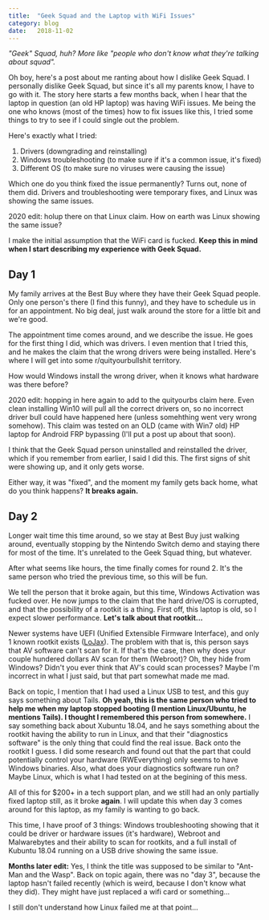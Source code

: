 ```yaml
---
title:  "Geek Squad and the Laptop with WiFi Issues"
category: blog
date:   2018-11-02
---
```


*"Geek" Squad, huh? More like "people who don't know what they're talking about squad".*



Oh boy, here's a post about me ranting about how I dislike Geek Squad. I personally dislike Geek Squad, but since it's all my parents know, I have to go with it. The story here starts a few months back, when I hear that the laptop in question (an old HP laptop) was having WiFi issues. Me being the one who knows (most of the times) how to fix issues like this, I tried some things to try to see if I could single out the problem.

Here's exactly what I tried:

1. Drivers (downgrading and reinstalling)
2. Windows troubleshooting (to make sure if it's a common issue, it's fixed)
3. Different OS (to make sure no viruses were causing the issue)

Which one do you think fixed the issue permanently? Turns out, none of them did. Drivers and troubleshooting were temporary fixes, and Linux was showing the same issues.

2020 edit: holup there on that Linux claim. How on earth was Linux showing the same issue?

I make the initial assumption that the WiFi card is fucked. **Keep this in mind when I start describing my experience with Geek Squad.**

## Day 1

My family arrives at the Best Buy where they have their Geek Squad people. Only one person's there (I find this funny), and they have to schedule us in for an appointment. No big deal, just walk around the store for a little bit and we're good.

The appointment time comes around, and we describe the issue. He goes for the first thing I did, which was drivers. I even mention that I tried this, and he makes the claim that the wrong drivers were being installed. Here's where I will get into some r/quityourbullshit territory.

How would Windows install the wrong driver, when it knows what hardware was there before?

2020 edit: hopping in here again to add to the quityourbs claim here. Even clean installing Win10 will pull all the correct drivers on, so no incorrect driver bull could have happened here (unless somehthing went very wrong somehow). This claim was tested on an OLD (came with Win7 old) HP laptop for Android FRP bypassing (I'll put a post up about that soon).

I think that the Geek Squad person uninstalled and reinstalled the driver, which if you remember from earlier, I said I did this. The first signs of shit were showing up, and it only gets worse.

Either way, it was "fixed", and the moment my family gets back home, what do you think happens? **It breaks again.**

## Day 2

Longer wait time this time around, so we stay at Best Buy just walking around, eventually stopping by the Nintendo Switch demo and staying there for most of the time. It's unrelated to the Geek Squad thing, but whatever.

After what seems like hours, the time finally comes for round 2. It's the same person who tried the previous time, so this will be fun.

We tell the person that it broke again, but this time, Windows Activation was fucked over. He now jumps to the claim that the hard drive/OS is corrupted, and that the possibility of a rootkit is a thing. First off, this laptop is old, so I expect slower performance. **Let's talk about that rootkit...**

Newer systems have UEFI (Unified Extensible Firmware Interface), and only 1 known rootkit exists ([LoJax](https://www.welivesecurity.com/2018/09/27/lojax-first-uefi-rootkit-found-wild-courtesy-sednit-group/)). The problem with that is, this person says that AV software can't scan for it. If that's the case, then why does your couple hundered dollars AV scan for them (Webroot)? Oh, they hide from Windows? Didn't you ever think that AV's could scan processes? Maybe I'm incorrect in what I just said, but that part somewhat made me mad. 

Back on topic, I mention that I had used a Linux USB to test, and this guy says something about Tails. **Oh yeah, this is the same person who tried to help me when my laptop stopped booting (I mention Linux/Ubuntu, he mentions Tails). I thought I remembered this person from somewhere.** I say something back about Xubuntu 18.04, and he says something about the rootkit having the ability to run in Linux, and that their "diagnostics software" is the only thing that could find the real issue. Back onto the rootkit I guess. I did some research and found out that the part that could potentially control your hardware (RWEverything) only seems to have Windows binaries. Also, what does your diagnostics software run on? Maybe Linux, which is what I had tested on at the begining of this mess.

All of this for $200+ in a tech support plan, and we still had an only partially fixed laptop still, as it broke **again**. I will update this when day 3 comes around for this laptop, as my family is wanting to go back. 

This time, I have proof of 3 things: Windows troubleshooting showing that it could be driver or hardware issues (it's hardware), Webroot and Malwarebytes and their ability to scan for rootkits, and a full install of Kubuntu 18.04 running on a USB drive showing the same issue.

**Months later edit:** Yes, I think the title was supposed to be similar to "Ant-Man and the Wasp". Back on topic again, there was no "day 3", because the laptop hasn't failed recently (which is weird, because I don't know what they did). They might have just replaced a wifi card or something...

I still don't understand how Linux failed me at that point...
